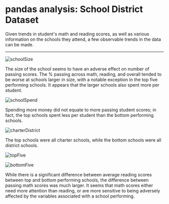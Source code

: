 # pandas analysis: School District Dataset

Given trends in student's math and reading scores, as well as various information on the schools they attend, a few observable trends in the data can be made.

- - -

![schoolSize](images/03_school_size.jpg)

The size of the school seems to have an adverse effect on number of passing scores.  The % passing across math, reading, and overall tended to be worse at schools larger in size, with a notable exception in the top five performing schools.  It appears that the larger schools also spent more per student.

![schoolSpend](images/04_school_spending.jpg)

Spending more money did not equate to more passing student scores; in fact, the top schools spent less per student than the bottom performing schools.

![charterDistrict](images/01a_charter_v_district.jpg)

The top schools were all charter schools, while the bottom schools were all district schools.

![topFive](images/01_top5_schools.jpg)

![bottomFive](images/02_bottom5_schools.jpg)

While there is a significant difference between average reading scores between top and bottom performing schools, the difference between passing math scores was much larger.  It seems that math scores either need more attention than reading, or are more sensitive to being adversely affected by the variables associated with a school performing.